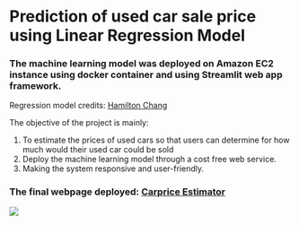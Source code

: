 # Prediction of used car sale price using Linear Regression Model
### The machine learning model was deployed on Amazon EC2 instance using docker container and using Streamlit web app framework.

Regression model credits: [Hamilton Chang](https://github.com/hamiltonchangcodes/Used_Car_Linear_Regression_Prediction)

The objective of the project is mainly:
1. To estimate the prices of used cars so that users can determine for how much would their used car could be sold 
2. Deploy the machine learning model through a cost free web service.
3. Making the system responsive and user-friendly.

### The final webpage deployed: [Carprice Estimator](http://ec2-54-163-16-187.compute-1.amazonaws.com:8501/)

![](https://github.com/krishangi-deka/carprice/blob/main/WebpageScreenshot.jpg)
